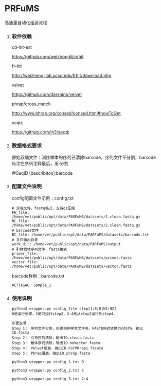 # PRFuMS

高通量自动化组装流程

1. ### 软件依赖

   cd-hit-est

   https://github.com/weizhongli/cdhit

   fr-hit

   http://weizhong-lab.ucsd.edu/frhit/download.php

   velvet

   https://github.com/dzerbino/velvet

   phrap/cross_match

   http://www.phrap.org/consed/consed.html#howToGet
   
   seqtk
   
   https://github.com/lh3/seqtk

2. ### 数据格式要求

   原始双端文件：测序样本的序列已清除barcode，序列文件不分割，barcode标注在序列注释最后，用:分割

   @SeqID [describiton]:barcode

   

3. ### 配置文件说明

   config配置文件示例：config.txt

   ```
   # 双端文件，fastq格式，支持gz压缩
   FW_file: /home/vet/public/opt/data/PARFuMS/datasets/1.clean.fastq.gz
   RC_file: /home/vet/public/opt/data/PARFuMS/datasets/2.clean.fastq.gz
   # barcode文件
   BC_file: /home/vet/public/opt/data/PARFuMS/datasets/barcode.txt
   # 文件输出目录
   work_dir: /home/vet/public/opt/data/PARFuMS/output
   # 引物载体序列文件，fasta格式
   primer_file: /home/vet/public/opt/data/PARFuMS/datasets/primer.fasta
   vector_file: /home/vet/public/opt/data/PARFuMS/datasets/vector.fasta
   ```
   
   
   barcode样例：barcode.txt
   
   ```
   ACTTAGAC  Sample_1
   ```


4. ### 使用说明

   ```
   python3 wrapper.py config_file step[1:6|0|N1:N2]
   0是运行步骤，2是只运行step2，2:4是从step2运行到step4.
   
   步骤说明：
   Step 1： 序列文件分割，创建测序样本文件夹，FASTQ格式转换为FASTA，输出ID.fasta
   Step 2： 引物序列清除，输出ID.clean.fasta
   Step 3： 载体序列清除，输出ID.noVector.fasta
   Step 4： Velvet组装，输出ID.ForPhrap1.fasata
   Step 5： Phrap组装，输出ID.phrap.fasta
   
   python3 wrapper.py config_1.txt 0
   
   python3 wrapper.py config_2.txt 2
   
   python3 wrapper.py config_3.txt 2:4
   ```
   
